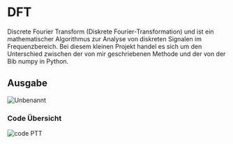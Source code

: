 # DFT
Discrete Fourier Transform (Diskrete Fourier-Transformation) und ist ein mathematischer Algorithmus zur Analyse von diskreten Signalen im Frequenzbereich.
Bei diesem kleinen Projekt handel es sich um den Unterschied zwischen der von mir geschriebenen Methode und der von der Bib numpy in Python. 
## Ausgabe 
![Unbenannt](https://github.com/maluka59/DFT/assets/83926085/85db390c-4803-44d4-a8cb-6ea2f7f8f1a5)



### Code Übersicht 
![code PTT](https://github.com/maluka59/DFT/assets/83926085/2134e3b9-b29e-4140-b503-f3bac5a68356)
